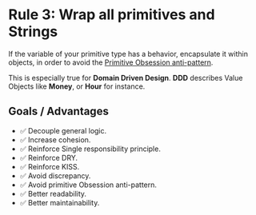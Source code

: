 # Rule 3: Wrap all primitives and Strings

If the variable of your primitive type has a behavior, encapsulate it within objects, 
in order to avoid the [Primitive Obsession anti-pattern](http://wiki.c2.com/?PrimitiveObsession).

This is especially true for __Domain Driven Design__. 
__DDD__ describes Value Objects like __Money__, or __Hour__ for instance.

## Goals / Advantages

- :white_check_mark: Decouple general logic.
- :white_check_mark: Increase cohesion.
- :white_check_mark: Reinforce Single responsibility principle.
- :white_check_mark: Reinforce DRY.
- :white_check_mark: Reinforce KISS.
- :white_check_mark: Avoid discrepancy.
- :white_check_mark: Avoid primitive Obsession anti-pattern.
- :white_check_mark: Better readability.
- :white_check_mark: Better maintainability.